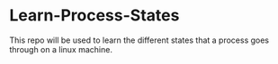 # Learn-Process-States
This repo will be used to learn the different states that a process goes through on a linux machine.
